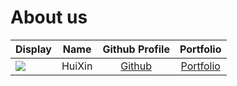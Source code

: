 # About us

Display |   Name   |               Github Profile               | Portfolio 
--------|:--------:|:------------------------------------------:|:---------:
![](https://via.placeholder.com/100.png?text=Photo) |  HuiXin  | [Github](https://github.com/Chiang-HuiXin) | [Portfolio](docs/team/chiang-huixin.md)